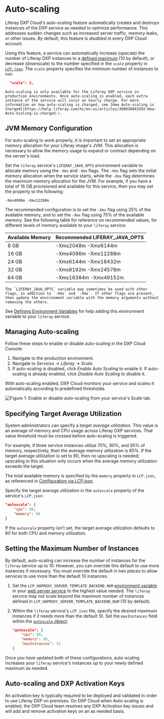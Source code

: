 # Auto-scaling

Liferay DXP Cloud's auto-scaling feature automatically creates and destroys instances of the DXP service as needed to optimize performance. This addresses sudden changes such as increased server traffic, memory leaks, or other issues. By default, this feature is *disabled* in every DXP Cloud account.

Using this feature, a service can automatically increase (upscale) the number of Liferay DXP instances to a [defined maximum](#setting-the-maximum-number-of-instances) (10 by default), or decrease (downscale) to the number specified in the `scale` property in [`LCP.json`](../reference/configuration-via-lcp-json.md). The `scale` property specifies the minimum number of instances to run:

```json
  "scale": 2,
```

```{note}
Auto-scaling is only available for the Liferay DXP service in production environments. Once auto-scaling is enabled, each extra instance of the service will incur an hourly charge. For more information on how auto-scaling is charged, see [How Auto-scaling is Charged](https://help.liferay.com/hc/en-us/articles/360030843592-How-Auto-Scaling-is-charged-).
```

## JVM Memory Configuration

For auto-scaling to work properly, it is important to set an appropriate memory allocation for your Liferay image's JVM. This allocation is necessary to allow the memory usage to expand or contract depending on the server's load.

Set the `liferay` service's `LIFERAY_JAVA_OPTS` environment variable to allocate memory using the `-Xms` and `-Xmx` flags. The `-Xms` flag sets the initial memory allocation when the service starts, while the `-Xmx` flag determines the maximum memory allocation for the JVM. For example, if you have a total of 16 GB provisioned and available for this service, then you may set the property to the following:

```
-Xms4096m -Xmx12288m
```

The recommended configuration is to set the `-Xms` flag using 25% of the available memory, and to set the `-Xmx` flag using 75% of the available memory. See the following table for reference on recommended values, for different levels of memory available to your `liferay` service:

| **Available Memory** | **Recommended LIFERAY_JAVA_OPTS** |
| :--- | :--- |
| 8 GB | -Xms2048m -Xmx6144m |
| 16 GB | -Xms4096m -Xmx12288m |
| 24 GB | -Xms6144m -Xmx18432m |
| 32 GB | -Xms8192m -Xmx24576m |
| 64 GB | -Xms16384m -Xmx49152m |

```{note}
The `LIFERAY_JAVA_OPTS` variable may sometimes be used with other flags, in addition to `-Xms` and `-Xmx`. If other flags are present, then update the environment variable with the memory arguments without removing the others.
```

See [Defining Environment Variables](../reference/defining-environment-variables.md) for help adding this environment variable to your `liferay` service.

## Managing Auto-scaling

Follow these steps to enable or disable auto-scaling in the DXP Cloud Console:

1. Navigate to the production environment.
1. Navigate to *Services* &rarr; *Liferay* &rarr; *Scale*.
1. If auto-scaling is disabled, click *Enable Auto Scaling* to enable it. If auto-scaling is already enabled, click *Disable Auto Scaling* to disable it.

With auto-scaling enabled, DXP Cloud monitors your service and scales it automatically according to predefined thresholds.

![Figure 1: Enable or disable auto-scaling from your service's Scale tab.](./auto-scaling/images/01.png)

## Specifying Target Average Utilization

System administrators can specify a *target average utilization*. This value is an average of memory and CPU usage across Liferay DXP services. That value threshold must be crossed before auto-scaling is triggered.

For example, if three service instances utilize 70%, 90%, and 95% of memory, respectively, then the average memory utilization is 85%. If the target average
utilization is set to 90, then no upscaling is needed; upscaling in this situation only occurs when the average memory utilization exceeds the target.

The total available memory is specified by the `memory` property in `LCP.json`, as referenced in [Configuration via LCP.json](../reference/configuration-via-lcp-json.md).

Specify the target average utilization in the `autoscale` property of the service's `LCP.json`:

```json
"autoscale": {
    "cpu": 80,
    "memory": 90
}
```

If the `autoscale` property isn't set, the target average utilization defaults to 80 for both CPU and memory utilization.

## Setting the Maximum Number of Instances

By default, auto-scaling can increase the number of instances for the `liferay` service up to 10. However, you can override this default to use more instances if necessary. You must override the default in two places to allow services to use more than the default 10 instances:

1. Set the `LCP_HAPROXY_SERVER_TEMPLATE_BACKEND_NUM` [environment variable](../reference/defining-environment-variables.md) in your [web server service](../platform-services/web-server-service.md) to the highest value needed. The `liferay` service may not scale beyond the maximum number of instances defined in `LCP_HAPROXY_SERVER_TEMPLATE_BACKEND_NUM` (10 by default).

1. Within the `liferay` service's `LCP.json` file, specify the desired maximum instances if it needs more than the default 10. Set the `maxInstances` field within the [`autoscale` object](#specifying-target-average-utilization):

    ```json
    "autoscale": {
        "cpu": 80,
        "memory": 80,
        "maxInstances": 15
    }
    ```

Once you have updated both of these configurations, auto-scaling increases your `liferay` service's instances up to your newly defined maximum as needed.

## Auto-scaling and DXP Activation Keys

An activation key is typically required to be deployed and validated in order to use Liferay DXP on premises. On DXP Cloud when Auto-scaling is enabled, the DXP Cloud team resolves any DXP Activation key issues and will add and remove activation keys on an as needed basis.

